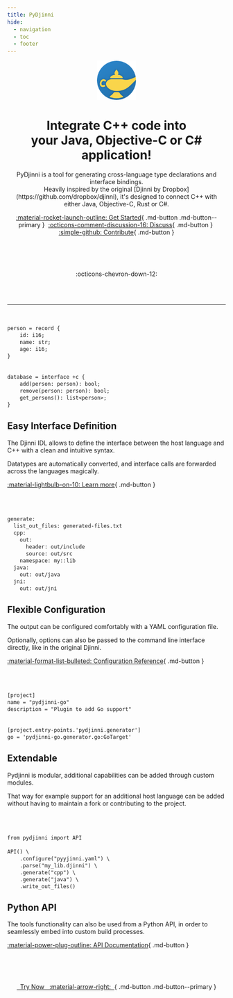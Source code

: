 ```yaml
---
title: PyDjinni
hide:
  - navigation
  - toc
  - footer
---
```

<center>

<img src="assets/logo.png" alt="logo" width="90" height="90">
<h1 class="hero-title">Integrate C++ code into<br>your Java, Objective-C or C# application!</h1>
PyDjinni is a tool for generating cross-language type declarations and interface bindings.<br>
Heavily inspired by the original [Djinni by Dropbox](https://github.com/dropbox/djinni), it's designed to connect C++ with either Java, Objective-C, Rust or C#.

[:material-rocket-launch-outline: Get Started](installation.md){ .md-button .md-button--primary }&nbsp;
[:octicons-comment-discussion-16: Discuss](https://github.com/pydjinni/pydjinni/discussions){ .md-button }&nbsp;
[:simple-github: Contribute](https://github.com/pydjinni/pydjinni){ .md-button }


<br>
<br>
<br>

:octicons-chevron-down-12:

<br>
<br>
</center>
<hr>
<br>



```{ .text .left }
person = record {
    id: i16;
    name: str;
    age: i16;
}


database = interface +c {
    add(person: person): bool;
    remove(person: person): bool;
    get_persons(): list<person>;
}
```



## Easy Interface Definition

The Djinni IDL allows to define the interface between the host language and C++ with a clean and intuitive syntax.

Datatypes are automatically converted, and interface calls are forwarded across the languages magically.

[:material-lightbulb-on-10: Learn more](idl.md){ .md-button }

<div class="clear"></div>
<br>
<br>


```{ .yaml .left }
generate:
  list_out_files: generated-files.txt
  cpp:
    out: 
      header: out/include
      source: out/src
    namespace: my::lib
  java:
    out: out/java
  jni:
    out: out/jni
```


## Flexible Configuration

The output can be configured comfortably with a YAML configuration file.

Optionally, options can also be passed to the command line interface directly, like in the original Djinni.

[:material-format-list-bulleted: Configuration Reference](config.md){ .md-button }

<div class="clear"></div>
<br>
<br>


```{ .toml .left }
[project]
name = "pydjinni-go"
description = "Plugin to add Go support"


[project.entry-points.'pydjinni.generator']
go = 'pydjinni-go.generator.go:GoTarget'
```


## Extendable

Pydjinni is modular, additional capabilities can be added through custom modules.

That way for example support for an additional host language can be added without having to maintain a fork or contributing 
to the project.

<div class="clear"></div>
<br>
<br>


```{ .python .left }
from pydjinni import API

API() \
    .configure("pyyjinni.yaml") \
    .parse("my_lib.djinni") \
    .generate("cpp") \
    .generate("java") \
    .write_out_files()
```

## Python API

The tools functionality can also be used from a Python API, in order to seamlessly embed into custom build processes.

[:material-power-plug-outline: API Documentation](api.md){ .md-button }

<div class="clear"></div>
<br>
<br>
<br>
<center>

[&nbsp;&nbsp;Try Now &nbsp; :material-arrow-right:&nbsp;&nbsp;](installation.md){ .md-button .md-button--primary }

</center>
<br>
